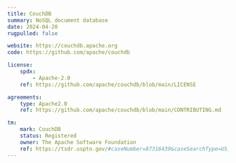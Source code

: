 ```yaml
---
title: CouchDB
summary: NoSQL document database
date: 2024-04-20
rugpulled: false

website: https://couchdb.apache.org
code: https://github.com/apache/couchdb

license:
    spdx:
        - Apache-2.0
    ref: https://github.com/apache/couchdb/blob/main/LICENSE

agreements:
    type: Apache2.0
    ref: https://github.com/apache/couchdb/blob/main/CONTRIBUTING.md

tm:
    mark: CouchDB
    status: Registered
    owner: The Apache Software Foundation
    ref: https://tsdr.uspto.gov/#caseNumber=87316439&caseSearchType=US_APPLICATION&caseType=DEFAULT&searchType=statusSearch
---
```

